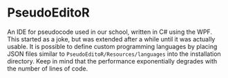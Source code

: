 # PseudoEditoR
An IDE for pseudocode used in our school, written in C# using the WPF. This started as a joke, but was extended after a while until it was actually
usable. It is possible to define custom programming languages by placing JSON files similar to `PseudoEditoR/Resources/languages` into
the installation directory. Keep in mind that the performance exponentially degrades with the number of lines of code.


